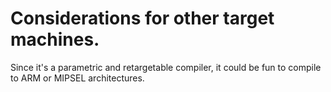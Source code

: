 # Considerations for other target machines.

Since it's a parametric and retargetable compiler, it could be fun to compile to ARM or MIPSEL architectures.
